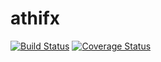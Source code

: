 # athifx

[![Build Status](https://travis-ci.org/Athi/athifx.svg?branch=master)](https://travis-ci.org/Athi/athifx)
[![Coverage Status](https://coveralls.io/repos/github/Athi/athifx/badge.svg?branch=master)](https://coveralls.io/github/Athi/athifx?branch=master)
